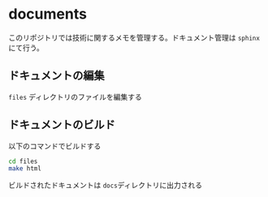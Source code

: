 # documents

このリポジトリでは技術に関するメモを管理する。ドキュメント管理は `sphinx` にて行う。

## ドキュメントの編集
`files` ディレクトリのファイルを編集する

## ドキュメントのビルド
以下のコマンドでビルドする
```sh
cd files
make html
```
ビルドされたドキュメントは `docs`ディレクトリに出力される

